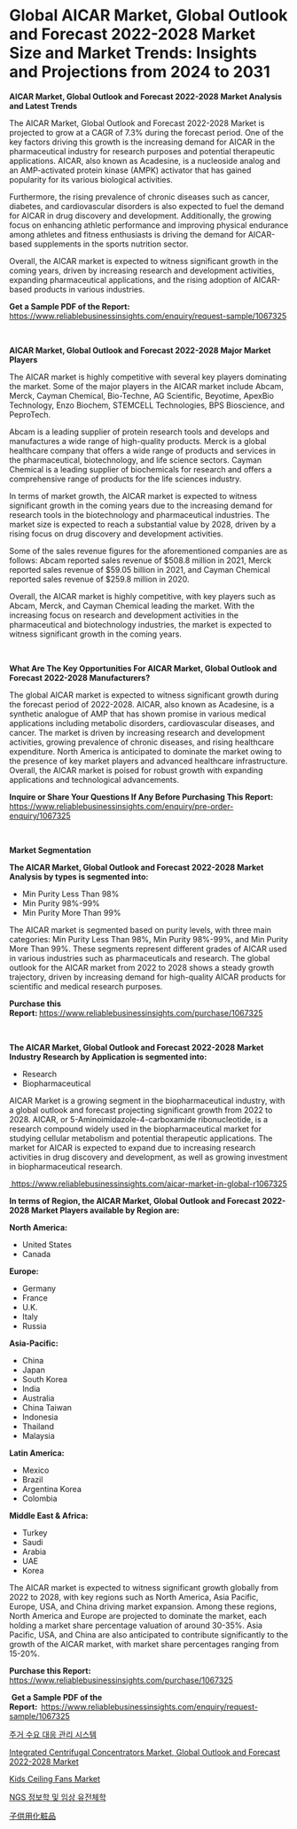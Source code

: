 <p><h1>Global AICAR Market, Global Outlook and Forecast 2022-2028 Market Size and Market Trends: Insights and Projections from 2024 to 2031</h1></p><p><strong>AICAR Market, Global Outlook and Forecast 2022-2028 Market Analysis and Latest Trends</strong></p>
<p><p>The AICAR Market, Global Outlook and Forecast 2022-2028 Market is projected to grow at a CAGR of 7.3% during the forecast period. One of the key factors driving this growth is the increasing demand for AICAR in the pharmaceutical industry for research purposes and potential therapeutic applications. AICAR, also known as Acadesine, is a nucleoside analog and an AMP-activated protein kinase (AMPK) activator that has gained popularity for its various biological activities.</p><p>Furthermore, the rising prevalence of chronic diseases such as cancer, diabetes, and cardiovascular disorders is also expected to fuel the demand for AICAR in drug discovery and development. Additionally, the growing focus on enhancing athletic performance and improving physical endurance among athletes and fitness enthusiasts is driving the demand for AICAR-based supplements in the sports nutrition sector.</p><p>Overall, the AICAR market is expected to witness significant growth in the coming years, driven by increasing research and development activities, expanding pharmaceutical applications, and the rising adoption of AICAR-based products in various industries.</p></p>
<p><strong>Get a Sample PDF of the Report:&nbsp;</strong> <a href="https://www.reliablebusinessinsights.com/enquiry/request-sample/1067325">https://www.reliablebusinessinsights.com/enquiry/request-sample/1067325</a></p>
<p>&nbsp;</p>
<p><strong>AICAR Market, Global Outlook and Forecast 2022-2028 Major Market Players</strong></p>
<p><p>The AICAR market is highly competitive with several key players dominating the market. Some of the major players in the AICAR market include Abcam, Merck, Cayman Chemical, Bio-Techne, AG Scientific, Beyotime, ApexBio Technology, Enzo Biochem, STEMCELL Technologies, BPS Bioscience, and PeproTech.</p><p>Abcam is a leading supplier of protein research tools and develops and manufactures a wide range of high-quality products. Merck is a global healthcare company that offers a wide range of products and services in the pharmaceutical, biotechnology, and life science sectors. Cayman Chemical is a leading supplier of biochemicals for research and offers a comprehensive range of products for the life sciences industry.</p><p>In terms of market growth, the AICAR market is expected to witness significant growth in the coming years due to the increasing demand for research tools in the biotechnology and pharmaceutical industries. The market size is expected to reach a substantial value by 2028, driven by a rising focus on drug discovery and development activities.</p><p>Some of the sales revenue figures for the aforementioned companies are as follows: Abcam reported sales revenue of $508.8 million in 2021, Merck reported sales revenue of $59.05 billion in 2021, and Cayman Chemical reported sales revenue of $259.8 million in 2020.</p><p>Overall, the AICAR market is highly competitive, with key players such as Abcam, Merck, and Cayman Chemical leading the market. With the increasing focus on research and development activities in the pharmaceutical and biotechnology industries, the market is expected to witness significant growth in the coming years.</p></p>
<p>&nbsp;</p>
<p><strong>What Are The Key Opportunities For AICAR Market, Global Outlook and Forecast 2022-2028 Manufacturers?</strong></p>
<p><p>The global AICAR market is expected to witness significant growth during the forecast period of 2022-2028. AICAR, also known as Acadesine, is a synthetic analogue of AMP that has shown promise in various medical applications including metabolic disorders, cardiovascular diseases, and cancer. The market is driven by increasing research and development activities, growing prevalence of chronic diseases, and rising healthcare expenditure. North America is anticipated to dominate the market owing to the presence of key market players and advanced healthcare infrastructure. Overall, the AICAR market is poised for robust growth with expanding applications and technological advancements.</p></p>
<p><strong>Inquire or Share Your Questions If Any Before Purchasing This Report:</strong> <a href="https://www.reliablebusinessinsights.com/enquiry/pre-order-enquiry/1067325">https://www.reliablebusinessinsights.com/enquiry/pre-order-enquiry/1067325</a></p>
<p>&nbsp;</p>
<p><strong>Market Segmentation</strong></p>
<p><strong>The AICAR Market, Global Outlook and Forecast 2022-2028 Market Analysis by types is segmented into:</strong></p>
<p><ul><li>Min Purity Less Than 98%</li><li>Min Purity 98%-99%</li><li>Min Purity More Than 99%</li></ul></p>
<p><p>The AICAR market is segmented based on purity levels, with three main categories: Min Purity Less Than 98%, Min Purity 98%-99%, and Min Purity More Than 99%. These segments represent different grades of AICAR used in various industries such as pharmaceuticals and research. The global outlook for the AICAR market from 2022 to 2028 shows a steady growth trajectory, driven by increasing demand for high-quality AICAR products for scientific and medical research purposes.</p></p>
<p><strong>Purchase this Report:&nbsp;</strong><a href="https://www.reliablebusinessinsights.com/purchase/1067325">https://www.reliablebusinessinsights.com/purchase/1067325</a></p>
<p>&nbsp;</p>
<p><strong>The AICAR Market, Global Outlook and Forecast 2022-2028 Market Industry Research by Application is segmented into:</strong></p>
<p><ul><li>Research</li><li>Biopharmaceutical</li></ul></p>
<p><p>AICAR Market is a growing segment in the biopharmaceutical industry, with a global outlook and forecast projecting significant growth from 2022 to 2028. AICAR, or 5-Aminoimidazole-4-carboxamide ribonucleotide, is a research compound widely used in the biopharmaceutical market for studying cellular metabolism and potential therapeutic applications. The market for AICAR is expected to expand due to increasing research activities in drug discovery and development, as well as growing investment in biopharmaceutical research.</p></p>
<p><a href="https://www.reliablebusinessinsights.com/aicar-market-in-global-r1067325">&nbsp;https://www.reliablebusinessinsights.com/aicar-market-in-global-r1067325</a></p>
<p><strong>In terms of Region, the AICAR Market, Global Outlook and Forecast 2022-2028 Market Players available by Region are:</strong></p>
<p>
    <p> <strong> North America: </strong>
        <ul>
            <li>United States</li>
            <li>Canada</li>
        </ul>
        </p> 
    <p> <strong> Europe: </strong>
        <ul>
            <li>Germany</li>
            <li>France</li>
            <li>U.K.</li>
            <li>Italy</li>
            <li>Russia</li>
        </ul>
        </p> 
    <p> <strong> Asia-Pacific: </strong>
        <ul>
            <li>China</li>
            <li>Japan</li>
            <li>South Korea</li>
            <li>India</li>
            <li>Australia</li>
            <li>China Taiwan</li>
            <li>Indonesia</li>
            <li>Thailand</li>
            <li>Malaysia</li>
        </ul>
        </p> 
    <p> <strong> Latin America: </strong>
        <ul>
            <li>Mexico</li>
            <li>Brazil</li>
            <li>Argentina Korea</li>
            <li>Colombia</li>
        </ul>
        </p> 
    <p> <strong> Middle East & Africa: </strong>
        <ul>
            <li>Turkey</li>
            <li>Saudi</li>
            <li>Arabia</li>
            <li>UAE</li>
            <li>Korea</li>
        </ul>
    </p>
    </p>
<p><p>The AICAR market is expected to witness significant growth globally from 2022 to 2028, with key regions such as North America, Asia Pacific, Europe, USA, and China driving market expansion. Among these regions, North America and Europe are projected to dominate the market, each holding a market share percentage valuation of around 30-35%. Asia Pacific, USA, and China are also anticipated to contribute significantly to the growth of the AICAR market, with market share percentages ranging from 15-20%.</p></p>
<p><strong>Purchase this Report: </strong><a href="https://www.reliablebusinessinsights.com/purchase/1067325">https://www.reliablebusinessinsights.com/purchase/1067325</a></p>
<p>&nbsp;<strong>Get a Sample PDF of the Report:&nbsp;&nbsp;</strong><a href="https://www.reliablebusinessinsights.com/enquiry/request-sample/1067325">https://www.reliablebusinessinsights.com/enquiry/request-sample/1067325</a></p>
<p><strong></strong></p>
<p><p><a href="https://medium.com/@ikeschumm04/%EC%A3%BC%EA%B1%B0%EC%9A%A9-%EC%88%98%EC%9A%94-%EB%B0%98%EC%9D%91-%EA%B4%80%EB%A6%AC-%EC%8B%9C%EC%8A%A4%ED%85%9C-%EC%8B%9C%EC%9E%A5-%EC%9C%A0%ED%98%95-%EC%9D%91%EC%9A%A9-%EB%B0%8F-%EC%A7%80%EB%A6%AC%EC%97%90-%EB%8C%80%ED%95%9C-%ED%8F%AC%EA%B4%84%EC%A0%81%EC%9D%B8-%ED%8F%89%EA%B0%80-291bb8148b53">주거 수요 대응 관리 시스템</a></p><p><a href="https://github.com/MyrticeDare2023/Market-Research-Report-List-1/blob/main/integrated-centrifugal-concentrators-market-global-outlook-and-forecast-2022-2028-market.md">Integrated Centrifugal Concentrators Market, Global Outlook and Forecast 2022-2028 Market</a></p><p><a href="https://issuu.com/reportprime-2/docs/kids-ceiling-fans-market-size-2030.pptx">Kids Ceiling Fans Market</a></p><p><a href="https://medium.com/@luffiazaza/ngs-%EC%A0%95%EB%B3%B4%ED%95%99-%EB%B0%8F-%EC%9E%84%EC%83%81-%EC%9C%A0%EC%A0%84%EC%B2%B4%ED%95%99-%EC%8B%9C%EC%9E%A5-%EC%A0%84%EB%A7%9D-%EC%82%B0%EC%97%85-%EA%B0%9C%EC%9A%94-%EB%B0%8F-%EC%98%88%EC%B8%A1-2024%EB%85%84%EB%B6%80%ED%84%B0-2031%EB%85%84%EA%B9%8C%EC%A7%80-b1acf4749054">NGS 정보학 및 임상 유전체학</a></p><p><a href="https://github.com/laurenreichert/Market-Research-Report-List-1/blob/main/588010286575.md">子供用化粧品</a></p></p>
